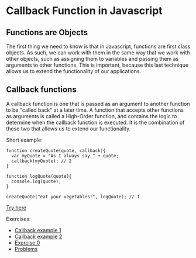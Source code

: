 # Callback Function in Javascript

## Functions are Objects

The first thing we need to know is that in Javascript, functions are first class objects. As such, we can work with them in the same way that we work with other objects, such as assigning them to variables and passing them as arguments to other functions. This is important, because this last technique allows us to extend the functionality of our applications.

## Callback functions
A callback function is one that is passed as an argument to another function to be "called back" at a later time. A function that accepts other functions as arguments is called a High-Order function, and contains the logic to determine when the callback function is executed. It is the combination of these two that allows us to extend our functionality.

Short example:

```Js
function createQuote(quote, callback){ 
  var myQuote = "As I always say " + quote;
  callback(myQuote); // 2
}

function logQuote(quote){
  console.log(quote);
}

createQuote("eat your vegetables!", logQuote); // 1
```

[Try here](https://codesandbox.io/s/carrier-path-callback-example-1jksoz?file=/src/index.js:139-219)


Exercises:

- [Callback example 1](/AsynchronousJavaScriptDeepDive/Callbacks/Exercises/Callback1/)
- [Callback example 2](/AsynchronousJavaScriptDeepDive/Callbacks/Exercises/Callback2/)
- [Exercise 0](/AsynchronousJavaScriptDeepDive/Callbacks/Exercises/Exercise0/)
- [Problems](/AsynchronousJavaScriptDeepDive/Callbacks/Exercises/Problems/)

